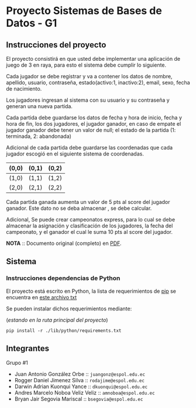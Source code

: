 # Proyecto Sistemas de Bases de Datos - G1

## Instrucciones del proyecto

El proyecto consistirá en que usted debe implementar una aplicación de juego de
3 en raya, para esto el sistema debe cumplir lo siguiente.

Cada jugador se debe registrar y va a contener los datos de nombre, apellido,
usuario, contraseña, estado(activo:1, inactivo:2), email, sexo, fecha de
nacimiento.

Los jugadores ingresan al sistema con su usuario y su contraseña y generan una
nueva partida.

Cada partida debe guardarse los datos de fecha y hora de inicio, fecha y hora de
fin, los dos jugadores, el jugador ganador, en caso de empate el jugador ganador
debe tener un valor de null; el estado de la partida (1: terminada, 2:
abandonada)

Adicional de cada partida debe guardarse las coordenadas que cada jugador
escogió en el siguiente sistema de coordenadas.

| (0,0) | (0,1) | (0,2) |
|:-----:|:-----:|:-----:|
| (1,0) | (1,1) | (1,2) |
| (2,0) | (2,1) | (2,2) |

Cada partida ganada aumenta un valor de 5 pts al score del jugador ganador. Este
dato no se deba almacenar , se debe calcular.

Adicional, Se puede crear campeonatos express, para lo cual se debe almacenar la
asignación y clasificación de los jugadores, la fecha del campeonato, y el
ganador el cual le suma 10 pts al score del jugador.

**NOTA** :: Documento original (completo) en [PDF](./lib/docs/Proyecto_SDB.pdf).

## Sistema

### Instrucciones dependencias de Python

El proyecto está escrito en Python, la lista de requerimientos de
[pip](https://pypi.org/) se encuentra en
[este archivo txt](./lib/python/requirements.txt)

Se pueden instalar dichos requerimientos mediante:

(_estando en la ruta principal del proyecto_)

```console
pip install -r ./lib/python/requirements.txt
```

## Integrantes

Grupo #1

- Juan Antonio González Orbe :: `juangonz@espol.edu.ec`
- Rogger Daniel Jimenez Silva :: `rodajime@espol.edu.ec`
- Darwin Adrian Kuonqui Yance :: `dkuonqui@espol.edu.ec`
- Andres Marcelo Noboa Veliz Veliz :: `amnoboa@espol.edu.ec`
- Bryan Jair Segovia Mariscal :: `bsegovia@espol.edu.ec`
